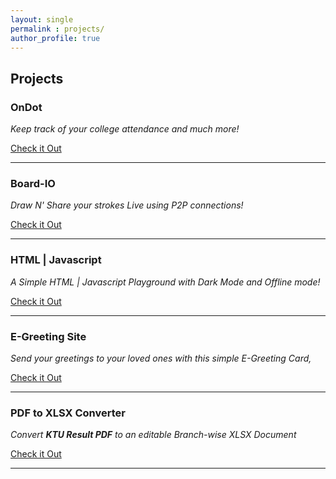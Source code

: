 ```yaml
---
layout: single
permalink : projects/
author_profile: true
---
```


## Projects

### OnDot
_Keep track of your college attendance and much more!_
<div class="text-right">
    <a href="on-dot/" class="btn--warning btn">Check it Out</a>
</div>
<hr>

### Board-IO
_Draw N' Share your strokes Live using P2P connections!_
<div class="text-right">
    <a href="" class="btn--success btn">Check it Out</a>
</div>
<hr>

### HTML | Javascript
_A Simple HTML | Javascript Playground with Dark Mode and Offline mode!_
<div class="text-right">
    <a href="" class="btn--danger btn">Check it Out</a>
</div>
<hr>

### E-Greeting Site
_Send your greetings to your loved ones with this simple E-Greeting Card,_
<div class="text-right">
    <a href="greet/" class="btn--warning btn">Check it Out</a>
</div>
<hr>

### PDF to XLSX Converter
_Convert **KTU Result PDF** to an editable Branch-wise XLSX Document_
<div class="text-right">
    <a href="greet/" class="btn--warning btn">Check it Out</a>
</div>
<hr>